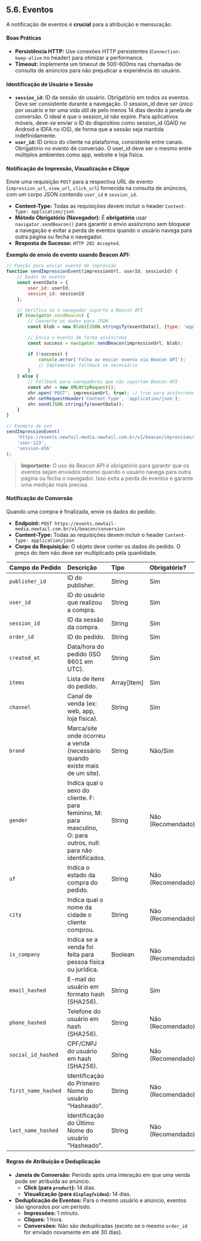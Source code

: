 ## 5.6. Eventos

A notificação de eventos é **crucial** para a atribuição e mensuração.

#### Boas Práticas

*   **Persistência HTTP:** Use conexões HTTP persistentes (`Connection: keep-alive` no header) para otimizar a performance.
*   **Timeout:** Implemente um timeout de 500-600ms nas chamadas de consulta de anúncios para não prejudicar a experiência do usuário.

#### **Identificação de Usuário e Sessão**

*   **`session_id`:** ID da sessão do usuário. Obrigatório em todos os eventos. Deve ser consistente durante a navegação. O session_id deve ser único por usuário e ter uma vida útil de pelo menos 14 dias devido à janela de conversão. O ideal é que o session_id não expire. Para aplicativos móveis, deve-se enviar o ID do dispositivo como session_id (GAID no Android e IDFA no iOS), de forma que a sessão seja mantida indefinidamente.
*   **`user_id`:** ID único do cliente na plataforma, consistente entre canais. Obrigatório no evento de conversão. O user_id deve ser o mesmo entre múltiplos ambientes como app, website e loja física.

#### **Notificação de Impressão, Visualização e Clique**

Envie uma requisição `POST` para a respectiva URL de evento (`impression_url`, `view_url`, `click_url`) fornecida na consulta de anúncios, com um corpo JSON contendo `user_id` e `session_id`.

*   **Content-Type:** Todas as requisições devem incluir o header `Content-Type: application/json`
*   **Método Obrigatório (Navegador):** É **obrigatório** usar `navigator.sendBeacon()` para garantir o envio assíncrono sem bloquear a navegação e evitar a perda de eventos quando o usuário navega para outra página ou fecha o navegador.
*   **Resposta de Sucesso:** `HTTP 202 Accepted`.

**Exemplo de envio de evento usando Beacon API:**

```javascript
// Função para enviar evento de impressão
function sendImpressionEvent(impressionUrl, userId, sessionId) {
    // Dados do evento
    const eventData = {
        user_id: userId,
        session_id: sessionId
    };

    // Verifica se o navegador suporta a Beacon API
    if (navigator.sendBeacon) {
        // Converte os dados para JSON
        const blob = new Blob([JSON.stringify(eventData)], {type: 'application/json'});

        // Envia o evento de forma assíncrona
        const success = navigator.sendBeacon(impressionUrl, blob);

        if (!success) {
            console.error('Falha ao enviar evento via Beacon API');
            // Implementar fallback se necessário
        }
    } else {
        // Fallback para navegadores que não suportam Beacon API
        const xhr = new XMLHttpRequest();
        xhr.open('POST', impressionUrl, true); // true para assíncrono
        xhr.setRequestHeader('Content-Type', 'application/json');
        xhr.send(JSON.stringify(eventData));
    }
}

// Exemplo de uso
sendImpressionEvent(
    'https://events.newtail-media.newtail.com.br/v1/beacon/impression/123456',
    'user-123',
    'session-456'
);
```

> **Importante:** O uso da Beacon API é obrigatório para garantir que os eventos sejam enviados mesmo quando o usuário navega para outra página ou fecha o navegador. Isso evita a perda de eventos e garante uma medição mais precisa.

#### **Notificação de Conversão**

Quando uma compra é finalizada, envie os dados do pedido.

*   **Endpoint:** `POST https://events.newtail-media.newtail.com.br/v1/beacon/conversion`
*   **Content-Type:** Todas as requisições devem incluir o header `Content-Type: application/json`
*   **Corpo da Requisição:** O objeto deve conter os dados do pedido. O preço do item não deve ser multiplicado pela quantidade.

| Campo do Pedido | Descrição | Tipo | Obrigatório? |
| :--- | :--- | :--- | :--- |
| `publisher_id` | ID do publisher. | String | Sim |
| `user_id` | ID do usuário que realizou a compra. | String | Sim |
| `session_id` | ID da sessão da compra. | String | Sim |
| `order_id` | ID do pedido. | String | Sim |
| `created_at` | Data/hora do pedido (ISO 8601 em UTC). | String | Sim |
| `items` | Lista de itens do pedido. | Array[Item] | Sim |
| `channel` | Canal de venda (ex: web, app, loja física). | String | Sim |
| `brand` | Marca/site onde ocorreu a venda (necessário quando existe mais de um site). | String | Não/Sim |
| `gender` | Indica qual o sexo do cliente. F: para feminino, M: para masculino, O: para outros, null: para não identificados. | String | Não (Recomendado) |
| `uf` | Indica o estado da compra do pedido. | String | Não (Recomendado) |
| `city` | Indica qual o nome da cidade o cliente comprou. | String | Não (Recomendado) |
| `is_company` | Indica se a venda foi feita para pessoa física ou jurídica. | Boolean | Não (Recomendado) |
| `email_hashed` | E-mail do usuário em formato hash (SHA256). | String | Sim |
| `phone_hashed`| Telefone do usuário em hash (SHA256). | String | Não (Recomendado) |
| `social_id_hashed`| CPF/CNPJ do usuário em hash (SHA256). | String | Não (Recomendado) |
| `first_name_hashed` | Identificação do Primeiro Nome do usuário "Hasheado". | String | Não (Recomendado) |
| `last_name_hashed` | Identificação do Último Nome do usuário "Hasheado". | String | Não (Recomendado) |

#### **Regras de Atribuição e Deduplicação**

*   **Janela de Conversão:** Período após uma interação em que uma venda pode ser atribuída ao anúncio.
    *   **Click (para `product`):** 14 dias.
    *   **Visualização (para `display`/`video`):** 14 dias.
*   **Deduplicação de Eventos:** Para o mesmo usuário e anúncio, eventos são ignorados por um período.
    *   **Impressões:** 1 minuto.
    *   **Cliques:** 1 hora.
    *   **Conversões:** Não são deduplicadas (exceto se o mesmo `order_id` for enviado novamente em até 30 dias).
